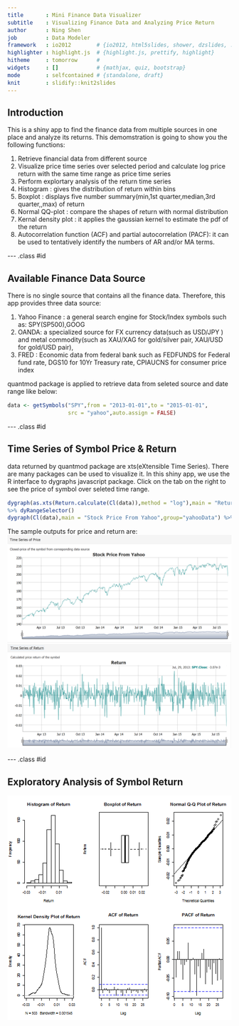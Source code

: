 ```yaml
---
title       : Mini Finance Data Visualizer
subtitle    : Visualizing Finance Data and Analyzing Price Return
author      : Ning Shen
job         : Data Modeler
framework   : io2012        # {io2012, html5slides, shower, dzslides, ...}
highlighter : highlight.js  # {highlight.js, prettify, highlight}
hitheme     : tomorrow      # 
widgets     : []            # {mathjax, quiz, bootstrap}
mode        : selfcontained # {standalone, draft}
knit        : slidify::knit2slides
---
```


## Introduction

This is a shiny app to find the finance data from multiple sources in one place and analyze its returns.
This demomstration is going to show you the following functions:

1. Retrieve financial data from different source
2. Visualize price time series over selected period and calculate log price return with the same time range as price time series
3. Perform explortary analysis of the return time series  
  1. Histogram : gives the distribution of return within bins
  2. Boxplot : displays five number summary(min,1st quarter,median,3rd quarter,,max) of return
  3. Normal QQ-plot : compare the shapes of return with normal distribution
  4. Kernal density plot : it applies the gaussian kernel to estimate the pdf of the return
  5. Autocorrelation function (ACF) and partial autocorrelation (PACF): it can be used to tentatively identify the numbers of AR and/or MA terms. 


--- .class #id 

## Available Finance Data Source
There is no single source that contains all the finance data. Therefore, this app provides three data source: 

1. Yahoo Finance : a general search engine for Stock/Index symbols such as: SPY(SP500),GOOG
2. OANDA: a specialized source for FX currency data(such as USD/JPY ) and metal commodity(such as XAU/XAG for gold/silver pair, XAU/USD for  gold/USD pair),
3. FRED : Economic data from federal bank such as FEDFUNDS for Federal fund rate, DGS10 for 10Yr Treasury rate, CPIAUCNS for consumer price index


quantmod package is applied to retrieve data from seleted source and date range like below: 


```r
data <- getSymbols("SPY",from = "2013-01-01",to = "2015-01-01",
                   src = "yahoo",auto.assign = FALSE)
```


--- .class #id 

## Time Series of Symbol Price & Return
data returned by quantmod package are xts(eXtensible Time Series). There are many packages can be used to visualize it. In this shiny app, we use the R interface to dygraphs javascript package. Click on the tab on the right to see the price of symbol over seleted time range.  


```r
dygraph(as.xts(Return.calculate(Cl(data)),method = "log"),main = "Return",group="yahooData") 
%>% dyRangeSelector()
dygraph(Cl(data),main = "Stock Price From Yahoo",group="yahooData") %>% dyRangeSelector()
```
The sample outputs for price and return are:  
![price](./assets/img/price.PNG)
![return](./assets/img/return.png)  


--- .class #id 

## Exploratory Analysis of Symbol Return

![plot of chunk unnamed-chunk-4](assets/fig/unnamed-chunk-4-1.png) 


